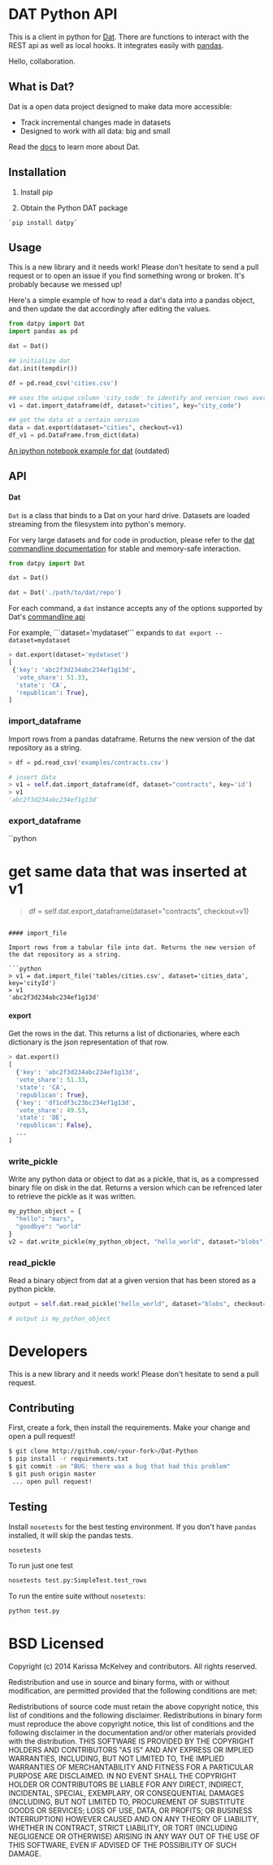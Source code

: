 # DAT Python API

This is a client in python for [Dat](https://dat-data.com). There are functions to interact with the REST api as well as local hooks. It integrates easily with [pandas](http://pandas.pydata.org).

Hello, collaboration.

## What is Dat?

Dat is a open data project designed to make data more accessible:

* Track incremental changes made in datasets
* Designed to work with all data: big and small

Read the [docs](https://github.com/maxogden/dat) to learn more about Dat.

## Installation

  1. Install pip

  2. Obtain the Python DAT package

    `pip install datpy`

## Usage

This is a new library and it needs work! Please don't hesitate to send a pull request or to open an issue if you find something wrong or broken. It's probably because we messed up!

Here's a simple example of how to read a dat's data into a pandas object, and then update the dat accordingly after editing the values.

```python
from datpy import Dat
import pandas as pd

dat = Dat()

## initialize dat
dat.init(tempdir())

df = pd.read_csv('cities.csv')

## uses the unique column 'city_code' to identify and version rows over time
v1 = dat.import_dataframe(df, dataset="cities", key="city_code")

## get the data at a certain version
data = dat.export(dataset="cities", checkout=v1)
df_v1 = pd.DataFrame.from_dict(data)
```

[An ipython notebook example for dat](http://nbviewer.ipython.org/github/pkafei/Dat-Python/blob/master/examples/Using%20Python%20with%20Dat.ipynb) (outdated)

## API

#### Dat

`Dat` is a class that binds to a Dat on your hard drive. Datasets are loaded streaming from the filesystem into python's memory.

For very large datasets and for code in production, please refer to the [dat commandline documentation](https://github.com/maxogden/dat/blob/master/docs/cli-usage.md) for stable and memory-safe interaction.

```python
from datpy import Dat

dat = Dat()

dat = Dat('./path/to/dat/repo')
```

For each command, a `dat` instance accepts any of the options supported by Dat's [commandline api](http://datproject.readthedocs.org/en/latest/cli-docs/)

For example, ```dataset='mydataset'`` expands to `dat export --dataset=mydataset`
```python
> dat.export(dataset='mydataset')
[
 {'key': 'abc2f3d234abc234ef1g13d',
  'vote_share': 51.33,
  'state': 'CA',
  'republican': True},
]
```


### import_dataframe

Import rows from a pandas dataframe. Returns the new version of the dat repository as a string.

```python
> df = pd.read_csv('examples/contracts.csv')

# insert data
> v1 = self.dat.import_dataframe(df, dataset="contracts", key='id')
> v1
'abc2f3d234abc234ef1g13d'
```

### export_dataframe

``python
# get same data that was inserted at v1
> df = self.dat.export_dataframe(dataset="contracts", checkout=v1)
```

#### import_file

Import rows from a tabular file into dat. Returns the new version of the dat repository as a string.

```python
> v1 = dat.import_file('tables/cities.csv', dataset='cities_data', key='cityId')
> v1
'abc2f3d234abc234ef1g13d'
```

#### export

Get the rows in the dat. This returns a list of dictionaries, where each dictionary is the json representation of that row.

```python
> dat.export()
[
  {'key': 'abc2f3d234abc234ef1g13d',
  'vote_share': 51.33,
  'state': 'CA',
  'republican': True},
  {'key': 'df1cdf3c23bc234ef1g13d',
  'vote_share': 49.53,
  'state': 'DE',
  'republican': False},
  ...
]
```

### write_pickle

Write any python data or object to dat as a pickle, that is, as a compressed binary file on disk in the dat. Returns a version which can be refrenced later to retrieve the pickle as it was written.

```python
my_python_object = {
  "hello": "mars",
  "goodbye": "world"
}
v2 = dat.write_pickle(my_python_object, "hello_world", dataset="blobs")
```

### read_pickle

Read a binary object from dat at a given version that has been stored as a python pickle.

```python
output = self.dat.read_pickle("hello_world", dataset="blobs", checkout=v2)

# output is my_python_object
```

# Developers

This is a new library and it needs work! Please don't hesitate to send a pull request.

## Contributing

First, create a fork, then install the requirements. Make your change and open a pull request!

```bash
$ git clone http://github.com/<your-fork>/Dat-Python
$ pip install -r requirements.txt
$ git commit -am "BUG: there was a bug that had this problem"
$ git push origin master
 ... open pull request!
```

## Testing

Install `nosetests` for the best testing environment. If you don't have `pandas` installed, it will skip the pandas tests.

```bash
nosetests
```

To run just one test

```bash
nosetests test.py:SimpleTest.test_rows
```

To run the entire suite without `nosetests`:

```bash
python test.py
```


# BSD Licensed

Copyright (c) 2014 Karissa McKelvey and contributors.
All rights reserved.

Redistribution and use in source and binary forms, with or without modification, are permitted provided that the following conditions are met:

Redistributions of source code must retain the above copyright notice, this list of conditions and the following disclaimer.
Redistributions in binary form must reproduce the above copyright notice, this list of conditions and the following disclaimer in the documentation and/or other materials provided with the distribution.
THIS SOFTWARE IS PROVIDED BY THE COPYRIGHT HOLDERS AND CONTRIBUTORS "AS IS" AND ANY EXPRESS OR IMPLIED WARRANTIES, INCLUDING, BUT NOT LIMITED TO, THE IMPLIED WARRANTIES OF MERCHANTABILITY AND FITNESS FOR A PARTICULAR PURPOSE ARE DISCLAIMED. IN NO EVENT SHALL THE COPYRIGHT HOLDER OR CONTRIBUTORS BE LIABLE FOR ANY DIRECT, INDIRECT, INCIDENTAL, SPECIAL, EXEMPLARY, OR CONSEQUENTIAL DAMAGES (INCLUDING, BUT NOT LIMITED TO, PROCUREMENT OF SUBSTITUTE GOODS OR SERVICES; LOSS OF USE, DATA, OR PROFITS; OR BUSINESS INTERRUPTION) HOWEVER CAUSED AND ON ANY THEORY OF LIABILITY, WHETHER IN CONTRACT, STRICT LIABILITY, OR TORT (INCLUDING NEGLIGENCE OR OTHERWISE) ARISING IN ANY WAY OUT OF THE USE OF THIS SOFTWARE, EVEN IF ADVISED OF THE POSSIBILITY OF SUCH DAMAGE.

